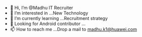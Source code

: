 - 👋 Hi, I’m @Madhu IT Recruiter
- 👀 I’m interested in ...New Technology
- 🌱 I’m currently learning ...Recruitment strategy
- 💞️ Looking for Android contributor ...
- 📫 How to reach me ...Drop a mail to madhu.k1@huawei.com


<!---
Madhuitrecruiter/Madhuitrecruiter is a ✨ special ✨ repository because its `README.md` (this file) appears on your GitHub profile.
You can click the Preview link to take a look at your changes.
--->
